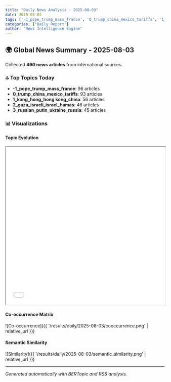 ```yaml
---
title: "Daily News Analysis - 2025-08-03"
date: 2025-08-03
tags: ['-1_pope_trump_mass_france', '0_trump_china_mexico_tariffs', '1_kong_hong_hong kong_china']
categories: ["Daily Report"]
author: "News Intelligence Engine"
---
```


## 🌍 Global News Summary - 2025-08-03

Collected **460 news articles** from international sources.

### 🔝 Top Topics Today
- **-1_pope_trump_mass_france**: 96 articles
- **0_trump_china_mexico_tariffs**: 93 articles
- **1_kong_hong_hong kong_china**: 56 articles
- **2_gaza_israeli_israel_hamas**: 46 articles
- **3_russian_putin_ukraine_russia**: 45 articles


### 📊 Visualizations

#### Topic Evolution
<iframe src="/results/daily/2025-08-03/topic_evolution.html" width="100%" height="500"></iframe>

#### Co-occurrence Matrix
![Co-occurrence]({{ '/results/daily/2025-08-03/cooccurrence.png' | relative_url }})

#### Semantic Similarity
![Similarity]({{ '/results/daily/2025-08-03/semantic_similarity.png' | relative_url }})

---

*Generated automatically with BERTopic and RSS analysis.*

